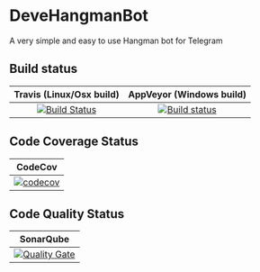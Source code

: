 # DeveHangmanBot
A very simple and easy to use Hangman bot for Telegram

## Build status

| Travis (Linux/Osx build) | AppVeyor (Windows build) |
|:------------------------:|:------------------------:|
| [![Build Status](https://travis-ci.org/devedse/DeveHangmanBot.svg?branch=master)](https://travis-ci.org/devedse/DeveHangmanBot) | [![Build status](https://ci.appveyor.com/api/projects/status/92vjclbg8770ds79?svg=true)](https://ci.appveyor.com/project/devedse/devehangmanbot) |

## Code Coverage Status

| CodeCov |
|:-------:|
| [![codecov](https://codecov.io/gh/devedse/DeveHangmanBot/branch/master/graph/badge.svg)](https://codecov.io/gh/devedse/DeveHangmanBot) |

## Code Quality Status

| SonarQube |
|:---------:|
| [![Quality Gate](https://sonarcloud.io/api/project_badges/measure?project=DeveHangmanBot&metric=alert_status)](https://sonarcloud.io/dashboard?id=DeveHangmanBot) |